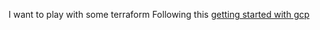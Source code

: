 I want to play with some terraform
Following this [getting started with gcp](https://registry.terraform.io/providers/hashicorp/google/latest/docs/guides/getting_startedz)
